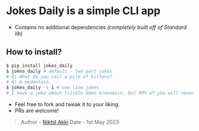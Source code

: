 # Jokes Daily is a simple CLI app 

- Contains no additional dependencies _(completely built off of Standard lib)_

## How to install?

```bash
$ pip install jokes_daily
$ jokes_daily # default - two part jokes
# Q) What do you call a pile of kittens?
# A) A meowntain.
$ jokes_daily -s 1 # one line jokes
# I have a joke about trickle down economics, but 99% of you will never get it.
```

- Feel free to fork and tweak it to your liking.
- PRs are welcome! 

> Author - [Nikhil Akki](https://nikhilakki.in)
> Date - 1st May 2023
